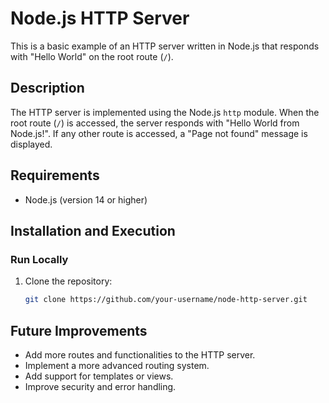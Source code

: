 # Node.js HTTP Server

This is a basic example of an HTTP server written in Node.js that responds with "Hello World" on the root route (`/`).

## Description

The HTTP server is implemented using the Node.js `http` module. When the root route (`/`) is accessed, the server responds with "Hello World from Node.js!". If any other route is accessed, a "Page not found" message is displayed.

## Requirements

- Node.js (version 14 or higher)

## Installation and Execution

### Run Locally

1. Clone the repository:
   ```bash
   git clone https://github.com/your-username/node-http-server.git
   ```
## Future Improvements
- Add more routes and functionalities to the HTTP server.
- Implement a more advanced routing system.
- Add support for templates or views.
- Improve security and error handling.
